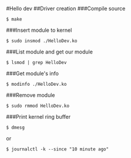 #Hello dev
##Driver creation
###Compile source
```
$ make 
```
###Insert module to kernel
```
$ sudo insmod ./HelloDev.ko
```
###List module and get our module
```
$ lsmod | grep HelloDev
```
###Get module's info
```
$ modinfo ./HelloDev.ko
```
###Remove module
```
$ sudo rmmod HelloDev.ko
```
###Print kernel ring buffer
```
$ dmesg
```
or
```
$ journalctl -k --since "10 minute ago" 
```
